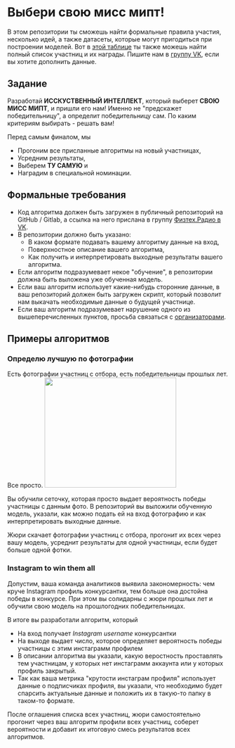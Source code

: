# Выбери свою мисс мипт! 

В этом репозитории ты сможешь найти формальные правила участия, несколько идей, а также датасеты, которые могут пригодиться при построении моделей. Вот в [этой таблице](https://docs.google.com/spreadsheets/d/1-UxzpI56aBR5tyWkn3LJC7Qlamm4IIj-29WbIHz-I_c/edit#gid=1854006318) ты также можешь найти полный список участниц и их награды. Пишите нам в [группу VK](https://vk.com/radiomipt), если вы хотите дополнить данные.

## Задание
Разработай **ИССКУСТВЕННЫЙ ИНТЕЛЛЕКТ**, который выберет **СВОЮ МИСС МИПТ**, и пришли его нам! Именно не "предскажет победительницу", а определит победительницу сам. По каким критериям выбирать - решать вам! 

Перед самым финалом, мы
* Прогоним все присланные алгоритмы на новый участницах, 
* Усредним результаты,
* Выберем **ТУ САМУЮ** и 
* Наградим в специальной номинации.

## Формальные требования 
* Код алгоритма должен быть загружен в публичный репозиторий на GitHub / Gitlab, а ссылка на него прислана в группу [Физтех.Радио в VK](https://vk.com/radiomipt).
* В репозитории должно быть указано:
  * В каком формате подавать вашему алгоритму данные на вход,
  * Поверхностное описание вашего алгоритма,
  * Как получить и интерпретировать выходные результаты вашего алгоритма.
* Если алгоритм подразумевает некое "обучение", в репозитории должна быть выложена уже обученная модель.
* Если ваш алгоритм использует какие-нибудь сторонние данные, в ваш репозиторий должен быть загружен скрипт, который позволит нам выкачать необходимые данные о будущей участнице. 
* Если ваш алгоритм подразумевает нарушение одного из вышеперечисленных пунктов, просьба связаться с [организаторами](https://vk.com/radiomipt).

## Примеры алгоритмов

### Определю лучшую по фотографии
Есть фотографии участниц с отбора, есть победительницы прошлых лет. Все просто.
<img src="https://user-images.githubusercontent.com/5613295/53300004-de538500-3852-11e9-9f76-1fa758961ccd.png" width="300" height="250">

Вы обучили сеточку, которая просто выдает вероятность победы участницы с данным фото. В репозиторий вы выложили обученную модель, указали, как можно подать ей на вход фотографию и как интерпретировать выходные данные.

Жюри скачает фотографии участниц с отбора, прогонит их всех через вашу модель, усреднит результаты для одной участницы, если будет больше одной фотки.

### Instagram to win them all
Допустим, ваша команда аналитиков выявила закономерность: чем круче Instagram профиль конкурсантки, тем больше она достойна победы в конкурсе. При этом вы солидарны с жюри прошлых лет и обучили свою модель на прошлогодних победительницах.

В итоге вы разработали алгоритм, который 
* На вход получает *Instagram username* конкурсантки
* На выходе выдает число, которое определяет вероятность победы участницы с этим инстаграмм профилем
* В описании алгоритма вы указали, какую веростность проставлять тем участницам, у которых нет инстаграмм аккаунта или у которых профиль закрытый.
* Так как ваша метрика "крутости инстаграм профиля" использует данные о подписчиках профиля, вы указали, что необходимо будет спарсить актуальные данные и положить их в такую-то папку в таком-то формате.

После оглашения списка всех участниц, жюри самостоятельно прогонит через ваш алгоритм профили всех участниц, соберет вероятности и добавит их итоговую смесь результатов всех алгоритмов.
